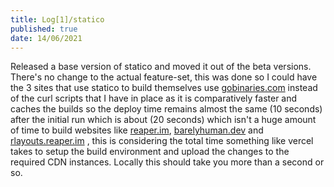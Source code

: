 ```yaml
---
title: Log[1]/statico
published: true
date: 14/06/2021
---
```


Released a base version of statico and moved it out of the beta versions. There's no change to the actual feature-set, this was done so I could have the 3 sites that use statico to build themselves use [gobinaries.com](https://gobinaries.com/) instead of the curl scripts that I have in place as it is comparatively faster and caches the builds so the deploy time remains almost the same (10 seconds) after the initial run which is about (20 seconds) which isn't a huge amount of time to build websites like [reaper.im](https://reaper.im), [barelyhuman.dev](https://barelyhuman.dev) and [rlayouts.reaper.im](https://rlayouts.reaper.im/) , this is considering the total time something like vercel takes to setup the build environment and upload the changes to the required CDN instances. Locally this should take you more than a second or so.
